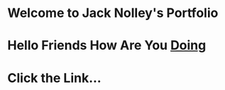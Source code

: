 # Welcome to Jack Nolley's Portfolio


# Hello Friends How Are You [Doing](https://www.youtube.com/watch?v=dQw4w9WgXcQ) 

# Click the Link...















